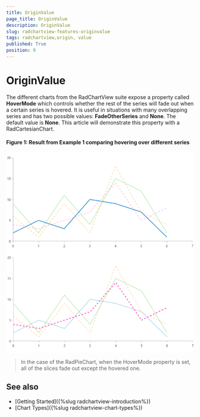 ```yaml
---
title: OriginValue
page_title: OriginValue
description: OriginValue
slug: radchartview-features-originvalue
tags: radchartview,origin, value
published: True
position: 9
---
```


# OriginValue

The different charts from the RadChartView suite expose a property called **HoverMode** which controls whether the rest of the series will fade out when a certain series is hovered. It is useful in situations with many overlapping series and has two possible values: **FadeOtherSeries** and **None**. The default value is **None**. This article will demonstrate this property with a RadCartesianChart.



#### Figure 1: Result from Example 1 comparing hovering over different series
![RadChartView HoverMode](images/RadChartView-HoverMode.png)

> In the case of the RadPieChart, when the HoverMode property is set, all of the slices fade out except the hovered one.

## See also

* [Getting Started]({%slug radchartview-introduction%})
* [Chart Types]({%slug radchartview-chart-types%})